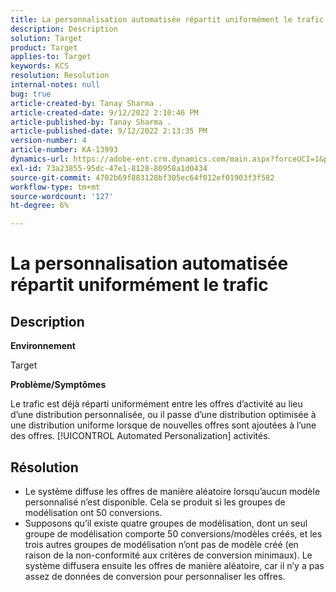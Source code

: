 ```yaml
---
title: La personnalisation automatisée répartit uniformément le trafic
description: Description
solution: Target
product: Target
applies-to: Target
keywords: KCS
resolution: Resolution
internal-notes: null
bug: true
article-created-by: Tanay Sharma .
article-created-date: 9/12/2022 2:10:46 PM
article-published-by: Tanay Sharma .
article-published-date: 9/12/2022 2:13:35 PM
version-number: 4
article-number: KA-13993
dynamics-url: https://adobe-ent.crm.dynamics.com/main.aspx?forceUCI=1&pagetype=entityrecord&etn=knowledgearticle&id=e6ab04b1-a432-ed11-9db1-002248086735
exl-id: 73a23855-95dc-47e1-8128-80958a1d0434
source-git-commit: 4702b69f883128bf305ec64f012ef01903f3f582
workflow-type: tm+mt
source-wordcount: '127'
ht-degree: 6%

---
```


# La personnalisation automatisée répartit uniformément le trafic

## Description


<b>Environnement</b>

Target



<b>Problème/Symptômes</b>

Le trafic est déjà réparti uniformément entre les offres d’activité au lieu d’une distribution personnalisée, ou il passe d’une distribution optimisée à une distribution uniforme lorsque de nouvelles offres sont ajoutées à l’une des offres. [!UICONTROL Automated Personalization] activités.


## Résolution


- Le système diffuse les offres de manière aléatoire lorsqu’aucun modèle personnalisé n’est disponible. Cela se produit si les groupes de modélisation ont 50 conversions.
- Supposons qu’il existe quatre groupes de modélisation, dont un seul groupe de modélisation comporte 50 conversions/modèles créés, et les trois autres groupes de modélisation n’ont pas de modèle créé (en raison de la non-conformité aux critères de conversion minimaux). Le système diffusera ensuite les offres de manière aléatoire, car il n’y a pas assez de données de conversion pour personnaliser les offres.
